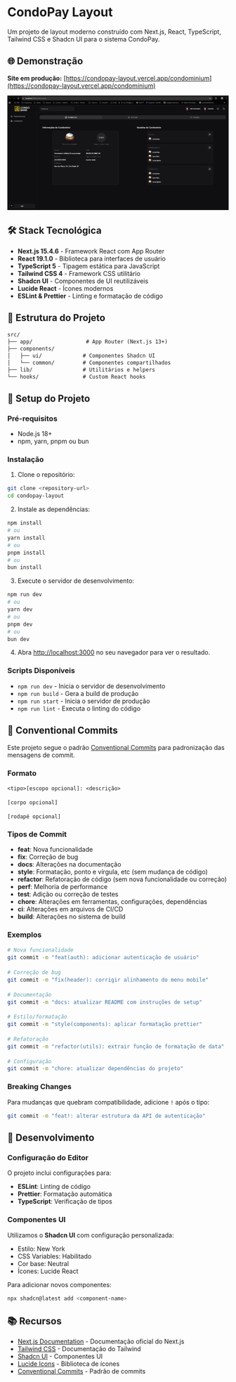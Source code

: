 # CondoPay Layout

Um projeto de layout moderno construído com Next.js, React, TypeScript, Tailwind CSS e Shadcn UI para o sistema CondoPay.

## 🌐 Demonstração

**Site em produção:** [https://condopay-layout.vercel.app/condominium](https://condopay-layout.vercel.app/condominium)

![CondoPay Website](public/website.png)

## 🛠️ Stack Tecnológica

- **Next.js 15.4.6** - Framework React com App Router
- **React 19.1.0** - Biblioteca para interfaces de usuário
- **TypeScript 5** - Tipagem estática para JavaScript
- **Tailwind CSS 4** - Framework CSS utilitário
- **Shadcn UI** - Componentes de UI reutilizáveis
- **Lucide React** - Ícones modernos
- **ESLint & Prettier** - Linting e formatação de código

## 📁 Estrutura do Projeto

```
src/
├── app/                 # App Router (Next.js 13+)
├── components/
│   ├── ui/             # Componentes Shadcn UI
│   └── common/         # Componentes compartilhados
├── lib/                # Utilitários e helpers
└── hooks/              # Custom React hooks
```

## 🚀 Setup do Projeto

### Pré-requisitos

- Node.js 18+
- npm, yarn, pnpm ou bun

### Instalação

1. Clone o repositório:

```bash
git clone <repository-url>
cd condopay-layout
```

2. Instale as dependências:

```bash
npm install
# ou
yarn install
# ou
pnpm install
# ou
bun install
```

3. Execute o servidor de desenvolvimento:

```bash
npm run dev
# ou
yarn dev
# ou
pnpm dev
# ou
bun dev
```

4. Abra [http://localhost:3000](http://localhost:3000) no seu navegador para ver o resultado.

### Scripts Disponíveis

- `npm run dev` - Inicia o servidor de desenvolvimento
- `npm run build` - Gera a build de produção
- `npm run start` - Inicia o servidor de produção
- `npm run lint` - Executa o linting do código

## 📝 Conventional Commits

Este projeto segue o padrão [Conventional Commits](https://www.conventionalcommits.org/) para padronização das mensagens de commit.

### Formato

```
<tipo>[escopo opcional]: <descrição>

[corpo opcional]

[rodapé opcional]
```

### Tipos de Commit

- **feat**: Nova funcionalidade
- **fix**: Correção de bug
- **docs**: Alterações na documentação
- **style**: Formatação, ponto e vírgula, etc (sem mudança de código)
- **refactor**: Refatoração de código (sem nova funcionalidade ou correção)
- **perf**: Melhoria de performance
- **test**: Adição ou correção de testes
- **chore**: Alterações em ferramentas, configurações, dependências
- **ci**: Alterações em arquivos de CI/CD
- **build**: Alterações no sistema de build

### Exemplos

```bash
# Nova funcionalidade
git commit -m "feat(auth): adicionar autenticação de usuário"

# Correção de bug
git commit -m "fix(header): corrigir alinhamento do menu mobile"

# Documentação
git commit -m "docs: atualizar README com instruções de setup"

# Estilo/formatação
git commit -m "style(components): aplicar formatação prettier"

# Refatoração
git commit -m "refactor(utils): extrair função de formatação de data"

# Configuração
git commit -m "chore: atualizar dependências do projeto"
```

### Breaking Changes

Para mudanças que quebram compatibilidade, adicione `!` após o tipo:

```bash
git commit -m "feat!: alterar estrutura da API de autenticação"
```

## 🔧 Desenvolvimento

### Configuração do Editor

O projeto inclui configurações para:

- **ESLint**: Linting de código
- **Prettier**: Formatação automática
- **TypeScript**: Verificação de tipos

### Componentes UI

Utilizamos o **Shadcn UI** com configuração personalizada:

- Estilo: New York
- CSS Variables: Habilitado
- Cor base: Neutral
- Ícones: Lucide React

Para adicionar novos componentes:

```bash
npx shadcn@latest add <component-name>
```

## 📚 Recursos

- [Next.js Documentation](https://nextjs.org/docs) - Documentação oficial do Next.js
- [Tailwind CSS](https://tailwindcss.com/docs) - Documentação do Tailwind
- [Shadcn UI](https://ui.shadcn.com) - Componentes UI
- [Lucide Icons](https://lucide.dev) - Biblioteca de ícones
- [Conventional Commits](https://www.conventionalcommits.org/) - Padrão de commits
